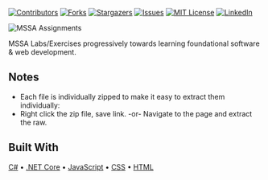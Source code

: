 <!-- PROJECT SHIELDS -->
[![Contributors][contributors-shield]][contributors-url]
[![Forks][forks-shield]][forks-url]
[![Stargazers][stars-shield]][stars-url]
[![Issues][issues-shield]][issues-url]
[![MIT License][license-shield]][license-url]
[![LinkedIn][linkedin-shield]][linkedin-url]


<img src="https://readme-typing-svg.herokuapp.com?lines=MSSA%20Assigments&center=true&size=30" alt="MSSA Assignments" /> 
<p> MSSA Labs/Exercises progressively towards learning foundational software & web development. </p>

## Notes
* Each file is individually zipped to make it easy to extract them individually:
* Right click the zip file, save link. -or- Navigate to the page and extract the raw. 


## Built With

[C#](https://docs.microsoft.com/en-us/dotnet/csharp/) • [.NET Core](https://dotnet.microsoft.com/download) • [JavaScript](https://www.javascript.com/) • [CSS](https://www.w3schools.com/css/) • [HTML](https://www.w3schools.com/html/)

<!-- MARKDOWN LINKS & IMAGES -->
[contributors-shield]: https://img.shields.io/github/contributors/jedington/MSSA.Assignments.svg?style=for-the-badge
[contributors-url]: https://github.com/jedington/MSSA.Assignments/graphs/contributors
[forks-shield]: https://img.shields.io/github/forks/jedington/MSSA.Assignments.svg?style=for-the-badge
[forks-url]: https://github.com/jedington/MSSA.Assignments/network/members
[stars-shield]: https://img.shields.io/github/stars/jedington/MSSA.Assignments.svg?style=for-the-badge
[stars-url]: https://github.com/jedington/MSSA.Assignments/stargazers
[issues-shield]: https://img.shields.io/github/issues/jedington/MSSA.Assignments.svg?style=for-the-badge
[issues-url]: https://github.com/jedington/MSSA.Assignments/issues
[license-shield]: https://img.shields.io/github/license/jedington/MSSA.Assignments.svg?style=for-the-badge
[license-url]: https://github.com/jedington/MSSA.Assignments/blob/main/LICENSE
[linkedin-shield]: https://img.shields.io/badge/-LinkedIn-black.svg?style=for-the-badge&logo=linkedin&colorB=555
[linkedin-url]: https://www.linkedin.com/in/julian-edington